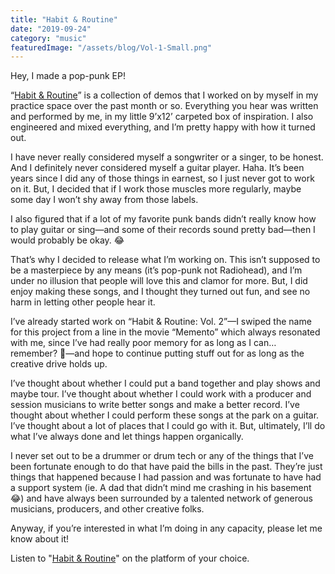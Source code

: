 ```yaml
---
title: "Habit & Routine"
date: "2019-09-24"
category: "music"
featuredImage: "/assets/blog/Vol-1-Small.png"
---
```


Hey, I made a pop-punk EP!

“[Habit & Routine](https://artist.landr.com/music/628810708741)” is a collection of demos that I worked on by myself in my practice space over the past month or so. Everything you hear was written and performed by me, in my little 9’x12’ carpeted box of inspiration. I also engineered and mixed everything, and I’m pretty happy with how it turned out.

I have never really considered myself a songwriter or a singer, to be honest. And I definitely never considered myself a guitar player. Haha. It’s been years since I did any of those things in earnest, so I just never got to work on it. But, I decided that if I work those muscles more regularly, maybe some day I won’t shy away from those labels.

I also figured that if a lot of my favorite punk bands didn’t really know how to play guitar or sing—and some of their records sound pretty bad—then I would probably be okay. 😂

That’s why I decided to release what I’m working on. This isn’t supposed to be a masterpiece by any means (it’s pop-punk not Radiohead), and I’m under no illusion that people will love this and clamor for more. But, I did enjoy making these songs, and I thought they turned out fun, and see no harm in letting other people hear it.

I’ve already started work on “Habit & Routine: Vol. 2”—I swiped the name for this project from a line in the movie “Memento” which always resonated with me, since I’ve had really poor memory for as long as I can… remember? 🤔—and hope to continue putting stuff out for as long as the creative drive holds up.

I’ve thought about whether I could put a band together and play shows and maybe tour. I’ve thought about whether I could work with a producer and session musicians to write better songs and make a better record. I’ve thought about whether I could perform these songs at the park on a guitar. I’ve thought about a lot of places that I could go with it. But, ultimately, I’ll do what I’ve always done and let things happen organically.

I never set out to be a drummer or drum tech or any of the things that I’ve been fortunate enough to do that have paid the bills in the past. They’re just things that happened because I had passion and was fortunate to have had a support system (ie. A dad that didn’t mind me crashing in his basement 😂) and have always been surrounded by a talented network of generous musicians, producers, and other creative folks.

Anyway, if you’re interested in what I’m doing in any capacity, please let me know about it!

Listen to "[Habit & Routine](https://artist.landr.com/music/628810708741)" on the platform of your choice.
